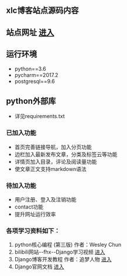 ## xlc博客站点源码内容

## 站点网址 [进入](http://115.159.55.58/)

## 运行环境
- python==3.6
- pycharm==2017.2
- postgresql==9.6

## python外部库
- 详见requirements.txt

### 已加入功能
- 首页完善链接导航，加入分页功能
- 边栏加入最新发布文章，分类及标签云等功能
- 详情页加入目录，评论及阅读量功能
- 使文章正文支持markdown语法

### 待加入功能
- 用户注册、登入及注销功能
- contact功能
- 提升网址运行效率

### 各项学习资料如下：
  1. python核心编程 (第三版)  作者：Wesley Chun
  2. bilibili网站--fhx--Django学习视频    [进入](https://space.bilibili.com/31964921？from=search&seid=9611532700606974575#!/channel/detail?cid=10974)
  3. Django博客开发教程    作者：追梦人物    [进入](http://zmrenwu.com/)
  4. Django官网文档   [进入](https://docs.djangoproject.com/en/1.11/)

